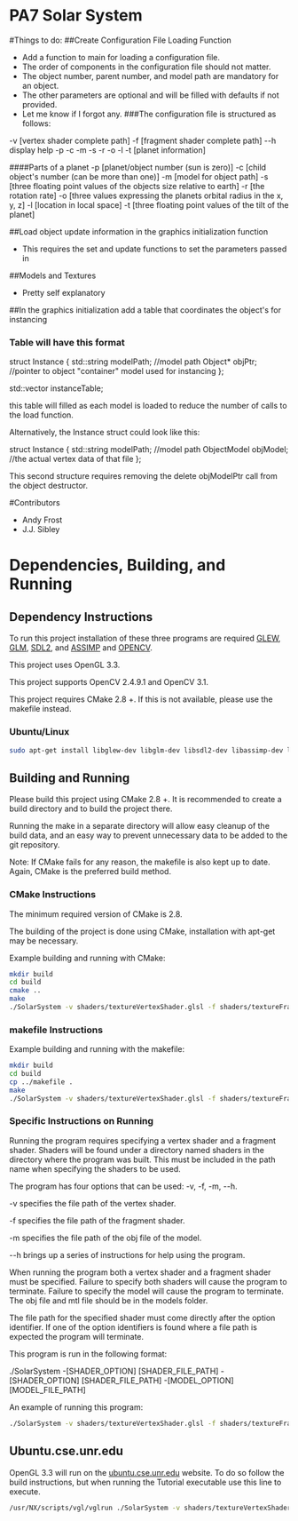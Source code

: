 # PA7 Solar System

#Things to do:
##Create Configuration File Loading Function
* Add a function to main for loading a configuration file.
* The order of components in the configuration file should not matter.
* The object number, parent number, and model path are mandatory for an object.
* The other parameters are optional and will be filled with defaults if not provided.
* Let me know if I forgot any.
###The configuration file is structured as follows:

-v [vertex shader complete path]
-f [fragment shader complete path]
--h display help
-p -c -m -s -r -o -l -t [planet information]

####Parts of a planet
-p [planet/object number (sun is zero)] 
-c [child object's number (can be more than one)]
-m [model for object path]
-s [three floating point values of the objects size relative to earth]
-r [the rotation rate]
-o [three values expressing the planets orbital radius in the x, y, z]
-l [location in local space]
-t [three floating point values of the tilt of the planet]

##Load object update information in the graphics initialization function
* This requires the set and update functions to set the parameters passed in

##Models and Textures
* Pretty self explanatory

##In the graphics initialization add a table that coordinates the object's for instancing
### Table will have this format
struct Instance
{
    std::string modelPath; //model path
    Object* objPtr; //pointer to object "container" model used for instancing
};

std::vector<Instance> instanceTable;

this table will filled as each model is loaded to reduce the number of calls
to the load function.

Alternatively, the Instance struct could look like this:

struct Instance
{
    std::string modelPath; //model path
    ObjectModel objModel; //the actual vertex data of that file
};

This second structure requires removing the delete objModelPtr call from the object destructor.



#Contributors
* Andy Frost
* J.J. Sibley

# Dependencies, Building, and Running

## Dependency Instructions
To run this project installation of these three programs are required [GLEW](http://glew.sourceforge.net/), [GLM](http://glm.g-truc.net/0.9.7/index.html), [SDL2](https://wiki.libsdl.org/Tutorials), and [ASSIMP](http://www.assimp.org/) and [OPENCV](http://opencv.org/).

This project uses OpenGL 3.3.

This project supports OpenCV 2.4.9.1 and OpenCV 3.1.

This project requires CMake 2.8 +. If this is not available, please use the makefile instead.

### Ubuntu/Linux
```bash
sudo apt-get install libglew-dev libglm-dev libsdl2-dev libassimp-dev libopencv-dev
```

## Building and Running
Please build this project using CMake 2.8 +. It is recommended to create a build directory and to build the project there.

Running the make in a separate directory will allow easy cleanup of the build data, and an easy way to prevent unnecessary data to be added to the git repository.

Note: If CMake fails for any reason, the makefile is also kept up to date. Again, CMake is the preferred build method.

### CMake Instructions

The minimum required version of CMake is 2.8. 

The building of the project is done using CMake, installation with apt-get may be necessary.

Example building and running with CMake:

```bash
mkdir build
cd build
cmake ..
make
./SolarSystem -v shaders/textureVertexShader.glsl -f shaders/textureFragmentShader.glsl -m models/BoxT.obj
```

### makefile Instructions

Example building and running with the makefile:
```bash
mkdir build
cd build
cp ../makefile .
make
./SolarSystem -v shaders/textureVertexShader.glsl -f shaders/textureFragmentShader.glsl -m models/BoxT.obj
```

### Specific Instructions on Running
Running the program requires specifying a vertex shader and a fragment shader. Shaders will be found under a directory named shaders in the directory where the program was built. This must be included in the path name when specifying the shaders to be used.

The program has four options that can be used: -v, -f, -m, --h.

-v specifies the file path of the vertex shader.

-f specifies the file path of the fragment shader.

-m specifies the file path of the obj file of the model.

--h brings up a series of instructions for help using the program.

When running the program both a vertex shader and a fragment shader must be specified. Failure to specify both shaders will cause the program to terminate. Failure to specify the model will cause the program to terminate. The obj file and mtl file should be in the models folder.

The file path for the specified shader must come directly after the option identifier. If one of the option identifiers is found where a file path is expected the program will terminate.

This program is run in the following format:

./SolarSystem -[SHADER_OPTION] [SHADER_FILE_PATH] -[SHADER_OPTION] [SHADER_FILE_PATH] -[MODEL_OPTION] [MODEL_FILE_PATH]


An example of running this program:

```bash
./SolarSystem -v shaders/textureVertexShader.glsl -f shaders/textureFragmentShader.glsl -m models/BoxT.obj
```

## Ubuntu.cse.unr.edu
OpenGL 3.3 will run on the [ubuntu.cse.unr.edu](https://ubuntu.cse.unr.edu/) website. To do so follow the build instructions, but when running the Tutorial executable use this line to execute.
```bash
/usr/NX/scripts/vgl/vglrun ./SolarSystem -v shaders/textureVertexShader.glsl -f shaders/textureFragmentShader.glsl -m models/BoxT.obj
```

